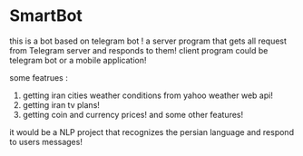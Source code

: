 # SmartBot

this is a bot based on telegram bot !
a server program that gets all request from Telegram server and responds to them!
client program could be telegram bot or a mobile application!

some featrues : 
1) getting iran cities weather conditions from yahoo weather web api!
2) getting iran tv plans!
3) getting coin and currency prices!
and some other features!

it would be a NLP project that recognizes the persian language and respond to users messages!
